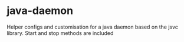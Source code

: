 # java-daemon
Helper configs and customisation for a java daemon based on the jsvc library. Start and stop methods are included
